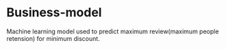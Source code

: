 # Business-model
Machine learning model used to predict maximum review(maximum people retension) for minimum discount.
